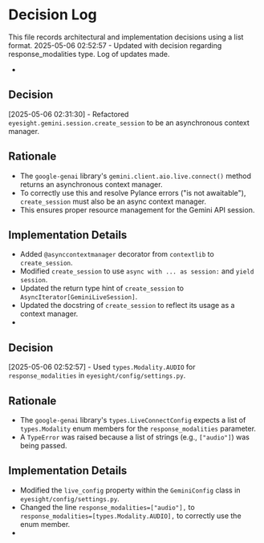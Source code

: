 # Decision Log

This file records architectural and implementation decisions using a list format.
2025-05-06 02:52:57 - Updated with decision regarding response_modalities type. Log of updates made.

*

## Decision

[2025-05-06 02:31:30] - Refactored `eyesight.gemini.session.create_session` to be an asynchronous context manager.

## Rationale

*   The `google-genai` library's `gemini.client.aio.live.connect()` method returns an asynchronous context manager.
*   To correctly use this and resolve Pylance errors ("is not awaitable"), `create_session` must also be an async context manager.
*   This ensures proper resource management for the Gemini API session.

## Implementation Details

*   Added `@asynccontextmanager` decorator from `contextlib` to `create_session`.
*   Modified `create_session` to use `async with ... as session:` and `yield session`.
*   Updated the return type hint of `create_session` to `AsyncIterator[GeminiLiveSession]`.
*   Updated the docstring of `create_session` to reflect its usage as a context manager.
*

## Decision

[2025-05-06 02:52:57] - Used `types.Modality.AUDIO` for `response_modalities` in `eyesight/config/settings.py`.

## Rationale

*   The `google-genai` library's `types.LiveConnectConfig` expects a list of `types.Modality` enum members for the `response_modalities` parameter.
*   A `TypeError` was raised because a list of strings (e.g., `["audio"]`) was being passed.

## Implementation Details

*   Modified the `live_config` property within the `GeminiConfig` class in `eyesight/config/settings.py`.
*   Changed the line `response_modalities=["audio"],` to `response_modalities=[types.Modality.AUDIO],` to correctly use the enum member.
*
